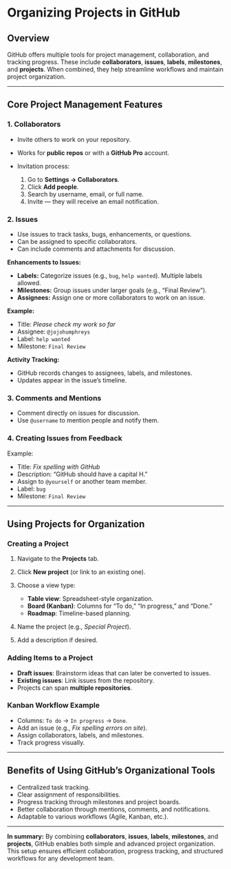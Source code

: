 # Organizing Projects in GitHub

## Overview

GitHub offers multiple tools for project management, collaboration, and tracking progress. These include **collaborators**, **issues**, **labels**, **milestones**, and **projects**. When combined, they help streamline workflows and maintain project organization.

---

## Core Project Management Features

### 1. Collaborators

* Invite others to work on your repository.
* Works for **public repos** or with a **GitHub Pro** account.
* Invitation process:

  1. Go to **Settings → Collaborators**.
  2. Click **Add people**.
  3. Search by username, email, or full name.
  4. Invite — they will receive an email notification.

### 2. Issues

* Use issues to track tasks, bugs, enhancements, or questions.
* Can be assigned to specific collaborators.
* Can include comments and attachments for discussion.

**Enhancements to Issues:**

* **Labels:** Categorize issues (e.g., `bug`, `help wanted`). Multiple labels allowed.
* **Milestones:** Group issues under larger goals (e.g., “Final Review”).
* **Assignees:** Assign one or more collaborators to work on an issue.

**Example:**

* Title: *Please check my work so far*
* Assignee: `@jojohumphreys`
* Label: `help wanted`
* Milestone: `Final Review`

**Activity Tracking:**

* GitHub records changes to assignees, labels, and milestones.
* Updates appear in the issue’s timeline.

### 3. Comments and Mentions

* Comment directly on issues for discussion.
* Use `@username` to mention people and notify them.

### 4. Creating Issues from Feedback

Example:

* Title: *Fix spelling with GitHub*
* Description: “GitHub should have a capital H.”
* Assign to `@yourself` or another team member.
* Label: `bug`
* Milestone: `Final Review`

---

## Using Projects for Organization

### Creating a Project

1. Navigate to the **Projects** tab.
2. Click **New project** (or link to an existing one).
3. Choose a view type:

   * **Table view**: Spreadsheet-style organization.
   * **Board (Kanban)**: Columns for “To do,” “In progress,” and “Done.”
   * **Roadmap**: Timeline-based planning.
4. Name the project (e.g., *Special Project*).
5. Add a description if desired.

### Adding Items to a Project

* **Draft issues**: Brainstorm ideas that can later be converted to issues.
* **Existing issues**: Link issues from the repository.
* Projects can span **multiple repositories**.

### Kanban Workflow Example

* Columns: `To do` → `In progress` → `Done`.
* Add an issue (e.g., *Fix spelling errors on site*).
* Assign collaborators, labels, and milestones.
* Track progress visually.

---

## Benefits of Using GitHub’s Organizational Tools

* Centralized task tracking.
* Clear assignment of responsibilities.
* Progress tracking through milestones and project boards.
* Better collaboration through mentions, comments, and notifications.
* Adaptable to various workflows (Agile, Kanban, etc.).

---

**In summary:**
By combining **collaborators**, **issues**, **labels**, **milestones**, and **projects**, GitHub enables both simple and advanced project organization. This setup ensures efficient collaboration, progress tracking, and structured workflows for any development team.
